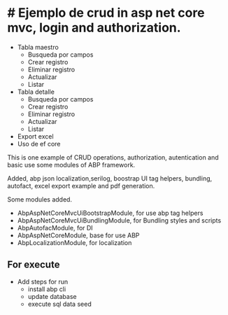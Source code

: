 # # Ejemplo de crud in asp net core mvc, login and authorization.


- Tabla maestro
    - Busqueda por campos
    - Crear registro
    - Eliminar registro
    - Actualizar
    - Listar
- Tabla detalle
    - Busqueda por campos
    - Crear registro
    - Eliminar registro
    - Actualizar
    - Listar
- Export excel
- Uso de ef core


This is one example of CRUD operations, authorization, autentication and basic use some modules of ABP framework.

Added, abp json localization,serilog, boostrap UI tag helpers, bundling, autofact, excel export example and pdf generation. 


Some modules added.
- AbpAspNetCoreMvcUiBootstrapModule, for use abp tag helpers 
- AbpAspNetCoreMvcUiBundlingModule, for Bundling styles and scripts 
- AbpAutofacModule, for DI
- AbpAspNetCoreModule, base for use ABP 
- AbpLocalizationModule, for localization



## For execute
- Add steps for run
    - install abp cli
    - update database 
    - execute sql data seed









